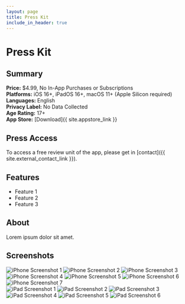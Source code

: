 ```yaml
---
layout: page
title: Press Kit
include_in_header: true
---
```


# Press Kit

## Summary

**Price:** $4.99, No In-App Purchases or Subscriptions<br/>
**Platforms:** iOS 16+, iPadOS 16+, macOS 11+ (Apple Silicon required)<br/>
**Languages:** English<br/>
**Privacy Label:** No Data Collected<br/>
**Age Rating:** 17+<br/>
**App Store:** [Download]{{ site.appstore_link }}

## Press Access

To access a free review unit of the app, please get in [contact]({{ site.external_contact_link }}).

## Features

- Feature 1
- Feature 2
- Feature 3

## About

Lorem ipsum dolor sit amet.

## Screenshots

<div class="screenshot-gallery">
  <img src="/assets/press/iPhone1.png" alt="iPhone Screenshot 1" />
  <img src="/assets/press/iPhone2.png" alt="iPhone Screenshot 2" />
  <img src="/assets/press/iPhone3.png" alt="iPhone Screenshot 3" />
  <img src="/assets/press/iPhone4.png" alt="iPhone Screenshot 4" />
  <img src="/assets/press/iPhone5.png" alt="iPhone Screenshot 5" />
  <img src="/assets/press/iPhone6.png" alt="iPhone Screenshot 6" />
  <img src="/assets/press/iPhone7.png" alt="iPhone Screenshot 7" />
</div>
<div class="screenshot-gallery">
  <img src="/assets/press/iPad1.png" alt="iPad Screenshot 1" />
  <img src="/assets/press/iPad2.png" alt="iPad Screenshot 2" />
  <img src="/assets/press/iPad3.png" alt="iPad Screenshot 3" />
  <img src="/assets/press/iPad4.png" alt="iPad Screenshot 4" />
  <img src="/assets/press/iPad5.png" alt="iPad Screenshot 5" />
  <img src="/assets/press/iPad6.png" alt="iPad Screenshot 6" />
</div>